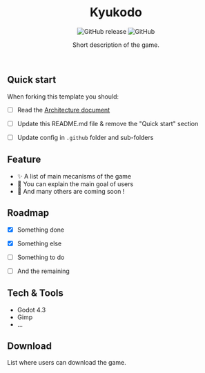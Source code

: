 <div align="center">
  <br/><br/>
  <!-- <img src="./path/to/icon.png" width="215" /> -->
  <br/><br/>

  # Kyukodo

![GitHub release](https://img.shields.io/github/v/release/GnuCodingStudio/Kyukodo?include_prereleases)
![GitHub](https://img.shields.io/github/license/GnuCodingStudio/Kyukodo)

  Short description of the game.

  <br/>
  <!-- <img src="./path/to/game.gif" width="600" /> -->
</div>


## Quick start

When forking this template you should:
- [ ] Read the [Architecture document](ARCHITECTURE.md)
- [ ] Update this README.md file & remove the "Quick start" section
- [ ] Update config in `.github` folder and sub-folders


## Feature

- ✨ A list of main mecanisms of the game
- 🎁 You can explain the main goal of users
- 📝 And many others are coming soon !


## Roadmap

- [x] Something done
- [x] Something else
- [ ] Something to do
- [ ] And the remaining


## Tech & Tools

- Godot 4.3
- Gimp
- ...


## Download

List where users can download the game.

